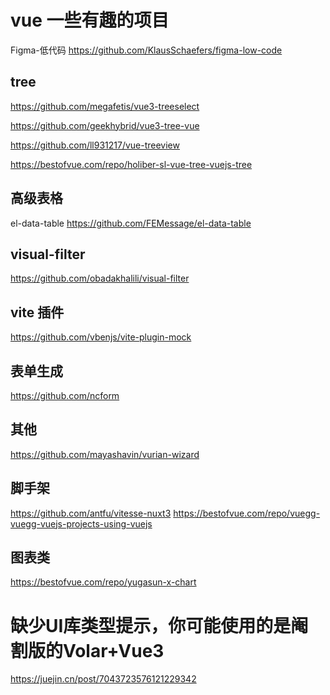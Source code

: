 # vue 一些有趣的项目

Figma-低代码
https://github.com/KlausSchaefers/figma-low-code

## tree

https://github.com/megafetis/vue3-treeselect

https://github.com/geekhybrid/vue3-tree-vue

https://github.com/ll931217/vue-treeview

https://bestofvue.com/repo/holiber-sl-vue-tree-vuejs-tree



## 高级表格

el-data-table
https://github.com/FEMessage/el-data-table

##  visual-filter
https://github.com/obadakhalili/visual-filter

## vite 插件
https://github.com/vbenjs/vite-plugin-mock

## 表单生成

https://github.com/ncform

## 其他

https://github.com/mayashavin/vurian-wizard

## 脚手架

https://github.com/antfu/vitesse-nuxt3
https://bestofvue.com/repo/vuegg-vuegg-vuejs-projects-using-vuejs

## 图表类
https://bestofvue.com/repo/yugasun-x-chart


# 缺少UI库类型提示，你可能使用的是阉割版的Volar+Vue3

https://juejin.cn/post/7043723576121229342